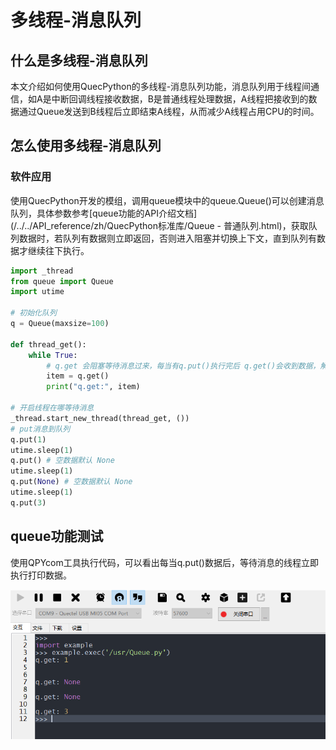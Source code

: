 # 多线程-消息队列
## 什么是多线程-消息队列

本文介绍如何使用QuecPython的多线程-消息队列功能，消息队列用于线程间通信，如A是中断回调线程接收数据，B是普通线程处理数据，A线程把接收到的数据通过Queue发送到B线程后立即结束A线程，从而减少A线程占用CPU的时间。

## 怎么使用多线程-消息队列

### 软件应用

使用QuecPython开发的模组，调用queue模块中的queue.Queue()可以创建消息队列，具体参数参考[queue功能的API介绍文档](/../../API_reference/zh/QuecPython标准库/Queue - 普通队列.html)，获取队列数据时，若队列有数据则立即返回，否则进入阻塞并切换上下文，直到队列有数据才继续往下执行。

```python
import _thread
from queue import Queue
import utime

# 初始化队列
q = Queue(maxsize=100)

def thread_get():
    while True:
        # q.get 会阻塞等待消息过来，每当有q.put()执行完后 q.get()会收到数据，解除阻塞往下执行
        item = q.get()
        print("q.get:", item)

# 开启线程在哪等待消息
_thread.start_new_thread(thread_get, ())
# put消息到队列
q.put(1)
utime.sleep(1)
q.put() # 空数据默认 None
utime.sleep(1)
q.put(None) # 空数据默认 None
utime.sleep(1)
q.put(3)
```


## queue功能测试

使用QPYcom工具执行代码，可以看出每当q.put()数据后，等待消息的线程立即执行打印数据。

![](../media\多线程应用开发/_thread-Queue.png)

